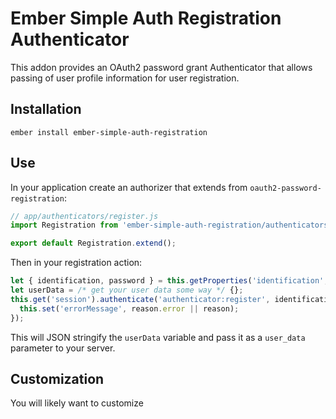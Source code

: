 # Ember Simple Auth Registration Authenticator

This addon provides an OAuth2 password grant Authenticator that allows passing of user profile information for user registration.

## Installation

`ember install ember-simple-auth-registration`

## Use

In your application create an authorizer that extends from `oauth2-password-registration`:

```js
// app/authenticators/register.js
import Registration from 'ember-simple-auth-registration/authenticators/oauth2-password-registration';

export default Registration.extend();
```

Then in your registration action:

```js
let { identification, password } = this.getProperties('identification', 'password');
let userData = /* get your user data some way */ {};
this.get('session').authenticate('authenticator:register', identification, password, userData).catch((reason) => {
  this.set('errorMessage', reason.error || reason);
});
```

This will JSON stringify the `userData` variable and pass it as a `user_data` parameter to your server.

## Customization

You will likely want to customize
